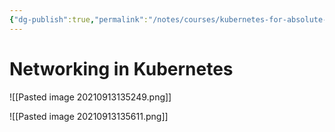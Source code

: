 ```yaml
---
{"dg-publish":true,"permalink":"/notes/courses/kubernetes-for-absolute-beginners/06-networking-in-kubernetes/"}
---
```

# Networking in Kubernetes

![[Pasted image 20210913135249.png]]

![[Pasted image 20210913135611.png]]


